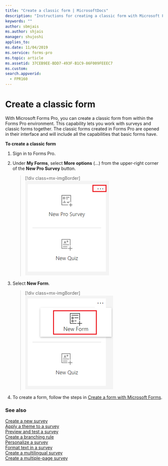 ```yaml
---
title: "Create a classic form | MicrosoftDocs"
description: "Instructions for creating a classic form with Microsoft Forms Pro"
keywords: ""
author: sbmjais
ms.author: shjais
manager: shujoshi
applies_to: 
ms.date: 11/04/2019
ms.service: forms-pro
ms.topic: article
ms.assetid: 37CEB9EE-BDD7-493F-B1C9-86F009FEEEC7
ms.custom: 
search.appverid:
  - FPR160
---
```


# Create a classic form

With Microsoft Forms Pro, you can create a classic form from within the Forms Pro environment. This capability lets you work with surveys and classic forms together. The classic forms created in Forms Pro are opened in their interface and will include all the capabilities that basic forms have.

**To create a classic form**

1. Sign in to Forms Pro.

2. Under **My Forms**, select **More options** (...) from the upper-right corner of the **New Pro Survey** button.

    > [!div class=mx-imgBorder]
    > ![Show button to create classic Form](media/classic-form-button-show.png "Show the button to create a classic form")

4. Select **New Form**.

    > [!div class=mx-imgBorder]
    > ![New Form button](media/new-form-button.png "New Form button")

5. To create a form, follow the steps in [Create a form with Microsoft Forms](https://support.office.com/article/create-a-form-with-microsoft-forms-4ffb64cc-7d5d-402f-b82e-b1d49418fd9d).


### See also

[Create a new survey](create-new-survey.md)<br>
[Apply a theme to a survey](apply-theme.md)<br>
[Preview and test a survey](preview-test-survey.md)<br>
[Create a branching rule](create-branching-rule.md)<br>
[Personalize a survey](personalize-survey.md)<br>
[Format text in a survey](survey-text-format.md)<br>
[Create a multilingual survey](create-multilingual-survey.md)<br>
[Create a multiple-page survey](create-multipage-survey.md)
